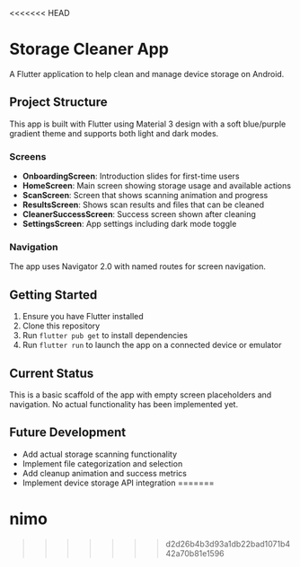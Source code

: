 <<<<<<< HEAD
# Storage Cleaner App

A Flutter application to help clean and manage device storage on Android.

## Project Structure

This app is built with Flutter using Material 3 design with a soft blue/purple gradient theme and supports both light and dark modes.

### Screens

- **OnboardingScreen**: Introduction slides for first-time users
- **HomeScreen**: Main screen showing storage usage and available actions
- **ScanScreen**: Screen that shows scanning animation and progress
- **ResultsScreen**: Shows scan results and files that can be cleaned
- **CleanerSuccessScreen**: Success screen shown after cleaning
- **SettingsScreen**: App settings including dark mode toggle

### Navigation

The app uses Navigator 2.0 with named routes for screen navigation.

## Getting Started

1. Ensure you have Flutter installed
2. Clone this repository
3. Run `flutter pub get` to install dependencies
4. Run `flutter run` to launch the app on a connected device or emulator

## Current Status

This is a basic scaffold of the app with empty screen placeholders and navigation. No actual functionality has been implemented yet.

## Future Development

- Add actual storage scanning functionality
- Implement file categorization and selection
- Add cleanup animation and success metrics
- Implement device storage API integration
=======
# nimo
>>>>>>> d2d26b4b3d93a1db22bad1071b442a70b81e1596
